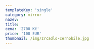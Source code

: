 ```yaml
---
templateKey: 'single'
category: mirror
nazev: 
title: 
cena: '2700 Kč'
price: '108 EUR'
thumbnail: /img/zrcadlo-cernobile.jpg
---
```

